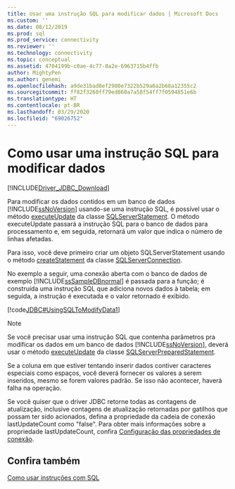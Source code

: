```yaml
---
title: Usar uma instrução SQL para modificar dados | Microsoft Docs
ms.custom: ''
ms.date: 08/12/2019
ms.prod: sql
ms.prod_service: connectivity
ms.reviewer: ''
ms.technology: connectivity
ms.topic: conceptual
ms.assetid: 4704199b-c0ae-4c77-8a2e-6963715b4ffb
author: MightyPen
ms.author: genemi
ms.openlocfilehash: a9de31bad8ef2980e7322b529a6a2b68a12355c2
ms.sourcegitcommit: ff82f3260ff79ed860a7a58f54ff7f0594851e6b
ms.translationtype: HT
ms.contentlocale: pt-BR
ms.lasthandoff: 03/29/2020
ms.locfileid: "69026752"
---
```

# <a name="using-an-sql-statement-to-modify-data"></a>Como usar uma instrução SQL para modificar dados

[!INCLUDE[Driver_JDBC_Download](../../includes/driver_jdbc_download.md)]

Para modificar os dados contidos em um banco de dados [!INCLUDE[ssNoVersion](../../includes/ssnoversion-md.md)] usando-se uma instrução SQL, é possível usar o método [executeUpdate](../../connect/jdbc/reference/executeupdate-method-sqlserverstatement.md) da classe [SQLServerStatement](../../connect/jdbc/reference/sqlserverstatement-class.md). O método executeUpdate passará a instrução SQL para o banco de dados para processamento e, em seguida, retornará um valor que indica o número de linhas afetadas.

Para isso, você deve primeiro criar um objeto SQLServerStatement usando o método [createStatement](../../connect/jdbc/reference/createstatement-method-sqlserverconnection.md) da classe [SQLServerConnection](../../connect/jdbc/reference/sqlserverconnection-class.md).

No exemplo a seguir, uma conexão aberta com o banco de dados de exemplo [!INCLUDE[ssSampleDBnormal](../../includes/sssampledbnormal_md.md)] é passada para a função; é construída uma instrução SQL que adiciona novos dados à tabela; em seguida, a instrução é executada e o valor retornado é exibido.

[!code[JDBC#UsingSQLToModifyData1](../../connect/jdbc/codesnippet/Java/using-an-sql-statement-t_1_1.java)]

> [!NOTE]  
> Se você precisar usar uma instrução SQL que contenha parâmetros pra modificar os dados em um banco de dados [!INCLUDE[ssNoVersion](../../includes/ssnoversion-md.md)], deverá usar o método [executeUpdate](../../connect/jdbc/reference/executeupdate-method-sqlserverpreparedstatement.md) da classe [SQLServerPreparedStatement](../../connect/jdbc/reference/sqlserverpreparedstatement-class.md).
>
> Se a coluna em que estiver tentando inserir dados contiver caracteres especiais como espaços, você deverá fornecer os valores a serem inseridos, mesmo se forem valores padrão. Se isso não acontecer, haverá falha na operação.
>
> Se você quiser que o driver JDBC retorne todas as contagens de atualização, inclusive contagens de atualização retornadas por gatilhos que possam ter sido acionados, defina a propriedade da cadeia de conexão lastUpdateCount como "false". Para obter mais informações sobre a propriedade lastUpdateCount, confira [Configuração das propriedades de conexão](../../connect/jdbc/setting-the-connection-properties.md).

## <a name="see-also"></a>Confira também

[Como usar instruções com SQL](../../connect/jdbc/using-statements-with-sql.md)
